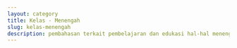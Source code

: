 ```yaml
---
layout: category
title: Kelas - Menengah
slug: kelas-menengah
description: pembahasan terkait pembelajaran dan edukasi hal-hal menengah/lebih rumit
---
```

